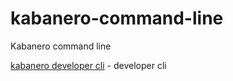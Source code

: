 # kabanero-command-line
Kabanero command line

[kabanero developer cli](https://github.com/kabanero-io/kabanero-command-line/blob/master/kab-cli/kabanero/kabanero.md) - developer cli
